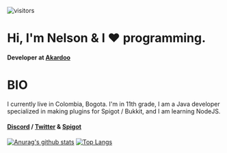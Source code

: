 ![visitors](https://visitor-badge.laobi.icu/badge?page_id=srvenient.readme.visitor-badge)

# Hi, I'm Nelson & I ❤️ programming.
#### Developer at [Akardoo](https://github.com/Akardoo)

# BIO
I currently live in Colombia, Bogota. I'm in 11th grade, I am a Java developer specialized in making plugins for Spigot / Bukkit, and I am learning NodeJS.

#### [Discord](https://discord.gg/8SGMjZB) / [Twitter](https://twitter.com/SrVenient) & [Spigot](https://www.spigotmc.org/members/srvenients.906603/)

[![Anurag's github stats](https://github-readme-stats.vercel.app/api?username=srvenient)](https://github.com/srvenient/github-readme-stats) [![Top Langs](https://github-readme-stats.vercel.app/api/top-langs/?username=srvenient)](https://github.com/srvenient/github-readme-stats)

<!--
**srvenient/srvenient** is a ✨ _special_ ✨ repository because its `README.md` (this file) appears on your GitHub profile.

Here are some ideas to get you started:

- 🔭 I’m currently working on ...
- 🌱 I’m currently learning ...
- 👯 I’m looking to collaborate on ...
- 🤔 I’m looking for help with ...
- 💬 Ask me about ...
- 📫 How to reach me: ...
- 😄 Pronouns: ...
- ⚡ Fun fact: ...

- ![](https://img.shields.io/badge/Technologie-MongoDB-informational?style=flat&logo=Languages&logoColor=blue&color=282bd1)
- ![](https://img.shields.io/badge/Technologie-Morphia-informational?style=flat&logo=Languages&logoColor=blue&color=282bd1)
-->
